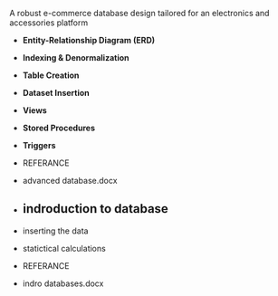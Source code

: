 A robust e-commerce database design tailored for an electronics and accessories platform
- **Entity-Relationship Diagram (ERD)**
- **Indexing & Denormalization** 
- **Table Creation**
- **Dataset Insertion**
- **Views**
- **Stored Procedures**
- **Triggers**
  
- REFERANCE
  
- advanced database.docx
  
- ## indroduction to database

- inserting the data
- statictical calculations

- REFERANCE

- indro databases.docx
